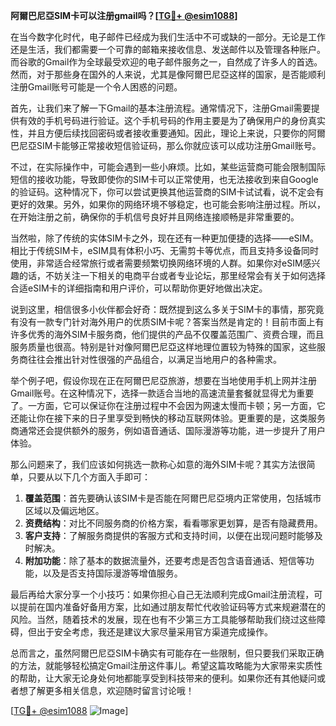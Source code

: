 **阿爾巴尼亞SIM卡可以注册gmail吗？[[TG💪+ @esim1088](https://t.me/s/esim1088)]**

在当今数字化时代，电子邮件已经成为我们生活中不可或缺的一部分。无论是工作还是生活，我们都需要一个可靠的邮箱来接收信息、发送邮件以及管理各种账户。而谷歌的Gmail作为全球最受欢迎的电子邮件服务之一，自然成了许多人的首选。然而，对于那些身在国外的人来说，尤其是像阿爾巴尼亞这样的国家，是否能顺利注册Gmail账号可能是一个令人困惑的问题。

首先，让我们来了解一下Gmail的基本注册流程。通常情况下，注册Gmail需要提供有效的手机号码进行验证。这个手机号码的作用主要是为了确保用户的身份真实性，并且方便后续找回密码或者接收重要通知。因此，理论上来说，只要你的阿爾巴尼亞SIM卡能够正常接收短信验证码，那么你就应该可以成功注册Gmail账号。

不过，在实际操作中，可能会遇到一些小麻烦。比如，某些运营商可能会限制国际短信的接收功能，导致即使你的SIM卡可以正常使用，也无法接收到来自Google的验证码。这种情况下，你可以尝试更换其他运营商的SIM卡试试看，说不定会有更好的效果。另外，如果你的网络环境不够稳定，也可能会影响注册过程。所以，在开始注册之前，确保你的手机信号良好并且网络连接顺畅是非常重要的。

当然啦，除了传统的实体SIM卡之外，现在还有一种更加便捷的选择——eSIM。相比于传统SIM卡，eSIM具有体积小巧、无需剪卡等优点，而且支持多设备同时使用，非常适合经常旅行或者需要频繁切换网络环境的人群。如果你对eSIM感兴趣的话，不妨关注一下相关的电商平台或者专业论坛，那里经常会有关于如何选择合适eSIM卡的详细指南和用户评价，可以帮助你更好地做出决定。

说到这里，相信很多小伙伴都会好奇：既然提到这么多关于SIM卡的事情，那究竟有没有一款专门针对海外用户的优质SIM卡呢？答案当然是肯定的！目前市面上有许多优秀的海外SIM卡服务商，他们提供的产品不仅覆盖范围广、资费合理，而且服务质量也很高。特别是针对像阿爾巴尼亞这样地理位置较为特殊的国家，这些服务商往往会推出针对性很强的产品组合，以满足当地用户的各种需求。

举个例子吧，假设你现在正在阿爾巴尼亞旅游，想要在当地使用手机上网并注册Gmail账号。在这种情况下，选择一款适合当地的高速流量套餐就显得尤为重要了。一方面，它可以保证你在注册过程中不会因为网速太慢而卡顿；另一方面，它还能让你在接下来的日子里享受到畅快的移动互联网体验。更重要的是，这类服务商通常还会提供额外的服务，例如语音通话、国际漫游等功能，进一步提升了用户体验。

那么问题来了，我们应该如何挑选一款称心如意的海外SIM卡呢？其实方法很简单，只要从以下几个方面入手即可：

1. **覆盖范围**：首先要确认该SIM卡是否能在阿爾巴尼亞境内正常使用，包括城市区域以及偏远地区。
2. **资费结构**：对比不同服务商的价格方案，看看哪家更划算，是否有隐藏费用。
3. **客户支持**：了解服务商提供的客服方式和支持时间，以便在出现问题时能够及时解决。
4. **附加功能**：除了基本的数据流量外，还要考虑是否包含语音通话、短信等功能，以及是否支持国际漫游等增值服务。

最后再给大家分享一个小技巧：如果你担心自己无法顺利完成Gmail注册流程，可以提前在国内准备好备用方案，比如通过朋友帮忙代收验证码等方式来规避潜在的风险。当然，随着技术的发展，现在也有不少第三方工具能够帮助我们绕过这些障碍，但出于安全考虑，我还是建议大家尽量采用官方渠道完成操作。

总而言之，虽然阿爾巴尼亞SIM卡确实有可能存在一些限制，但只要我们采取正确的方法，就能够轻松搞定Gmail注册这件事儿。希望这篇攻略能为大家带来实质性的帮助，让大家无论身处何地都能享受到科技带来的便利。如果你还有其他疑问或者想了解更多相关信息，欢迎随时留言讨论哦！

[[TG💪+ @esim1088](https://t.me/s/esim1088) ![Image](https://i.postimg.cc/4NQfJmqS/Snipaste-2025-05-13-00-14-12.png)]